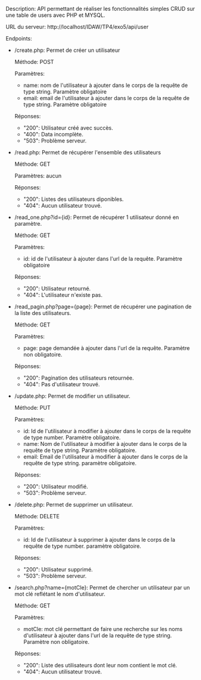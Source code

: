 Description: API permettant de réaliser les fonctionnalités simples CRUD sur une table de users avec PHP et MYSQL.

URL du serveur: http://localhost/IDAW/TP4/exo5/api/user

Endpoints:

- /create.php: Permet de créer un utilisateur

  Méthode: POST

  Paramètres:

  - name: nom de l'utilisateur à ajouter dans le corps de la requête de type string. Paramètre obligatoire
  - email: email de l'utilisateur à ajouter dans le corps de la requête de type string. Paramètre obligatoire

  Réponses:

  - "200": Utilisateur créé avec succès.
  - "400": Data incomplète.
  - "503": Problème serveur.

- /read.php: Permet de récupérer l'ensemble des utilisateurs

  Méthode: GET

  Paramètres: aucun

  Réponses:

  - "200": Listes des utilisateurs diponibles.
  - "404": Aucun utilisateur trouvé.

- /read_one.php?id={id}: Permet de récupérer 1 utilisateur donné en paramètre.

  Méthode: GET

  Paramètres:

  - id: id de l'utilisateur à ajouter dans l'url de la requête. Paramètre obligatoire

  Réponses:

  - "200": Utilisateur retourné.
  - "404": L'utilisateur n'existe pas.

- /read_pagin.php?page={page}: Permet de récupérer une pagination de la liste des utilisateurs.

  Méthode: GET

  Paramètres:

  - page: page demandée à ajouter dans l'url de la requête. Paramètre non obligatoire.

  Réponses:

  - "200": Pagination des utilisateurs retournée.
  - "404": Pas d'utilisateur trouvé.

- /update.php: Permet de modifier un utilisateur.

  Méthode: PUT

  Paramètres:

  - id: Id de l'utilisateur à modifier à ajouter dans le corps de la requête de type number. Paramètre obligatoire.
  - name: Nom de l'utilisateur à modifier à ajouter dans le corps de la requête de type string. Paramètre obligatoire.
  - email: Email de l'utilisateur à modifier à ajouter dans le corps de la requête de type string. paramètre obligatoire.

  Réponses:

  - "200": Utilisateur modifié.
  - "503": Problème serveur.

- /delete.php: Permet de supprimer un utilisateur.

  Méthode: DELETE

  Paramètres:

  - id: Id de l'utilisateur à supprimer à ajouter dans le corps de la requête de type number. paramètre obligatoire.

  Réponses:

  - "200": Utilisateur supprimé.
  - "503": Problème serveur.

- /search.php?name={motCle}: Permet de chercher un utilisateur par un mot clé reflétant le nom d'utilisateur.

  Méthode: GET

  Paramètres:

  - motCle: mot clé permettant de faire une recherche sur les noms d'utilisateur à ajouter dans l'url de la requête de type string. Paramètre non obligatoire.

  Réponses:

  - "200": Liste des utilisateurs dont leur nom contient le mot clé.
  - "404": Aucun utilisateur trouvé.
